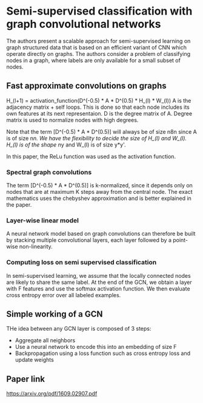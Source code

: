 # Semi-supervised classification with graph convolutional networks

The authors present a scalable approach for semi-supervised learning on graph structured data that is based on an efficient variant of CNN which operate directly on graphs. The authors consider a problem of classifying nodes in a graph, where labels are only available for a small subset of nodes.

## Fast approximate convolutions on graphs

H_(l+1) = activation_function(D^(-0.5) * A * D^(0.5) * H_(l) * W_(l))
A is the adjacency matrix + self loops. This is done so that each node includes its own features at its next representaion.
D is the degree matrix of A. Degree matrix is used to normalize nodes with high degrees.

Note that the term [D^(-0.5) * A * D^(0.5)] will always be of size n8n since A is of size n*n. We have the flexibility to decide the size of H_(l) and W_(l). H_(l) is of the shape n*y and W_(l) is of size y*y'.

In this paper, the ReLu function was used as the activation function.

### Spectral graph convolutions

The term [D^(-0.5) * A * D^(0.5)] is k-normalized, since it depends only on nodes that are at maximum K steps away from the central node. The exact mathematics uses the chebyshev approximation and is better explained in the paper.

### Layer-wise linear model

A neural network model based on graph convolutions can therefore be built by stacking multiple convolutional layers, each layer followed by a point-wise non-linearity.

### Computing loss on semi supervised classification

In semi-supervised learning, we assume that the locally connected nodes are likely to share the same label. At the end of the GCN, we obtain a layer with F features and use the softmax activation function. We then evaluate cross entropy error over all labeled examples.

## Simple working of a GCN

THe idea between any GCN layer is composed of 3 steps:
* Aggregate all neighbors
* Use a neural network to encode this into an embedding of size F
* Backpropagation using a loss function such as cross entropy loss and update weights

## Paper link

https://arxiv.org/pdf/1609.02907.pdf
